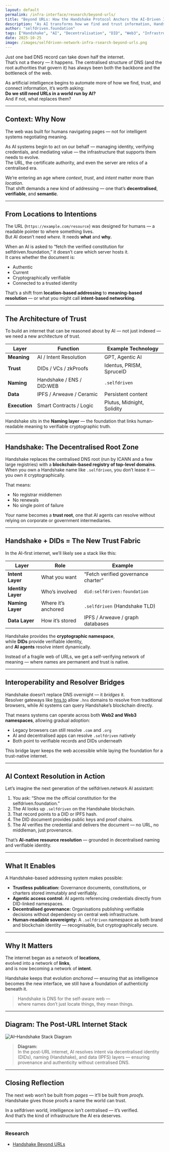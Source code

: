 ```yaml
---
layout: default
permalink: /infra-interface/research/beyond-urls/
title: "Beyond URLs: How the Handshake Protocol Anchors the AI-Driven Internet"
description: "As AI transforms how we find and trust information, Handshake offers a decentralised foundation for meaning, identity, and authenticity in a post-URL world."
author: "selfdriven.foundation"
tags: ["Handshake", "AI", "Decentralisation", "DID", "Web3", "Infrastructure"]
date: 2025-10-25
image: /images/selfdriven-network-infra-rsearch-beyond-urls.png
---
```


Just one bad DNS record can take down half the internet.  
That’s not a theory — it happens. The centralised structure of DNS (and the root authorities that govern it) has always been both the backbone and the bottleneck of the web.  

As artificial intelligence begins to automate more of how we find, trust, and connect information, it’s worth asking:  
**Do we still need URLs in a world run by AI?**  
And if not, what replaces them?

---

## Context: Why Now

The web was built for humans navigating pages — not for intelligent systems negotiating meaning.  

As AI systems begin to act on our behalf — managing identity, verifying credentials, and mediating value — the infrastructure that supports them needs to evolve.  
The URL, the certificate authority, and even the server are relics of a centralised era.  

We’re entering an age where *context*, *trust*, and *intent* matter more than *location*.  
That shift demands a new kind of addressing — one that’s **decentralised**, **verifiable**, and **semantic**.  

---

## From Locations to Intentions

The URL (`https://example.com/resource`) was designed for humans — a readable pointer to where something lives.  
But AI doesn’t need *where.* It needs **what** and **why.**

When an AI is asked to “fetch the verified constitution for selfdriven.foundation,” it doesn’t care which server hosts it.  
It cares whether the document is:
- Authentic  
- Current  
- Cryptographically verifiable  
- Connected to a trusted identity  

That’s a shift from **location-based addressing** to **meaning-based resolution** — or what you might call **intent-based networking**.

---

## The Architecture of Trust

To build an internet that can be reasoned about by AI — not just indexed — we need a new architecture of trust.

| Layer | Function | Example Technology |
|--------|-----------|--------------------|
| **Meaning** | AI / Intent Resolution | GPT, Agentic AI |
| **Trust** | DIDs / VCs / zkProofs | Identus, PRISM, SpruceID |
| **Naming** | Handshake / ENS / DID:WEB | `.selfdriven` |
| **Data** | IPFS / Arweave / Ceramic | Persistent content |
| **Execution** | Smart Contracts / Logic | Plutus, Midnight, Solidity |

Handshake sits in the **Naming layer** — the foundation that links human-readable meaning to verifiable cryptographic truth.

---

## Handshake: The Decentralised Root Zone

Handshake replaces the centralised DNS root (run by ICANN and a few large registries) with a **blockchain-based registry of top-level domains**.  
When you own a Handshake name like `.selfdriven`, you don’t lease it — you own it cryptographically.

That means:
- No registrar middlemen  
- No renewals  
- No single point of failure  

Your name becomes a **trust root**, one that AI agents can resolve without relying on corporate or government intermediaries.

---

## Handshake + DIDs = The New Trust Fabric

In the AI-first internet, we’ll likely see a stack like this:

| Layer | Role | Example |
|-------|------|----------|
| **Intent Layer** | What you want | “Fetch verified governance charter” |
| **Identity Layer** | Who’s involved | `did:selfdriven:foundation` |
| **Naming Layer** | Where it’s anchored | `.selfdriven` (Handshake TLD) |
| **Data Layer** | How it’s stored | IPFS / Arweave / graph databases |

Handshake provides the **cryptographic namespace**,  
while **DIDs** provide verifiable identity,  
and **AI agents** resolve intent dynamically.

Instead of a fragile web of URLs, we get a self-verifying network of meaning — where names are permanent and trust is native.

---

## Interoperability and Resolver Bridges

Handshake doesn’t replace DNS overnight — it *bridges* it.  
Resolver gateways like [hns.to](https://hns.to) allow `.hns` domains to resolve from traditional browsers, while AI systems can query Handshake’s blockchain directly.  

That means systems can operate across both **Web2 and Web3 namespaces**, allowing gradual adoption:
- Legacy browsers can still resolve `.com` and `.org`
- AI and decentralised apps can resolve `.selfdriven` natively
- Both point to verifiable records and DIDs underneath

This bridge layer keeps the web accessible while laying the foundation for a trust-native internet.

---

## AI Context Resolution in Action

Let’s imagine the next generation of the selfdriven.network AI assistant:

1. You ask: “Show me the official constitution for the selfdriven.foundation.”  
2. The AI looks up `.selfdriven` on the Handshake blockchain.  
3. That record points to a DID or IPFS hash.  
4. The DID document provides public keys and proof chains.  
5. The AI verifies the credential and delivers the document — no URL, no middleman, just provenance.

That’s **AI-native resource resolution** — grounded in decentralised naming and verifiable identity.

---

## What It Enables

A Handshake-based addressing system makes possible:
- **Trustless publication:** Governance documents, constitutions, or charters stored immutably and verifiably.  
- **Agentic access control:** AI agents referencing credentials directly from DID-linked namespaces.  
- **Decentralised governance:** Organisations publishing verifiable decisions without dependency on central web infrastructure.  
- **Human-readable sovereignty:** A `.selfdriven` namespace as both brand and blockchain identity — recognisable, but cryptographically secure.

---

## Why It Matters

The internet began as a network of **locations**,  
evolved into a network of **links**,  
and is now becoming a network of **intent**.  

Handshake keeps that evolution *anchored* — ensuring that as intelligence becomes the new interface, we still have a foundation of authenticity beneath it.

> Handshake is DNS for the self-aware web —  
> where names don’t just locate things, they mean things.

---

## Diagram: The Post-URL Internet Stack

![AI–Handshake Stack Diagram](/images/selfdriven-network-infra-rsearch-beyond-urls.png)

> **Diagram:**  
> In the post-URL internet, AI resolves intent via decentralised identity (DIDs), naming (Handshake), and data (IPFS) layers — ensuring provenance and authenticity without centralised DNS.

---

## Closing Reflection

The next web won’t be built from *pages* — it’ll be built from *proofs.*  
Handshake gives those proofs a name the world can trust.  

In a selfdriven world, intelligence isn’t centralised — it’s verified.  
And that’s the kind of infrastructure the AI era deserves.

---

### Research

- [Handshake Beyond URLs](/infra-interface/research/handshake-beyond-urls/)